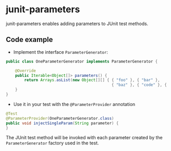 # junit-parameters

junit-parameters enables adding parameters to JUnit test methods.

## Code example

* Implement the interface `ParameterGenerator`:

```java
public class OneParameterGenerator implements ParameterGenerator {

    @Override
    public Iterable<Object[]> parameters() {
        return Arrays.asList(new Object[][] { { "foo" }, { "bar" }, 
                                              { "baz" }, { "code" }, { "java" } });
    }
}
```

* Use it in your test with the `@ParameterProvider` annotation

```java
@Test
@ParameterProvider(OneParameterGenerator.class)
public void injectSingleParam(String parameter) {
}
```

The JUnit test method will be invoked with each parameter created by the `ParameterGenerator` factory used in the test.

